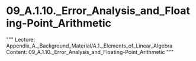 # 09_A.1.10._Error_Analysis_and_Floating-Point_Arithmetic

"""
Lecture: Appendix_A._Background_Material/A.1._Elements_of_Linear_Algebra
Content: 09_A.1.10._Error_Analysis_and_Floating-Point_Arithmetic
"""

